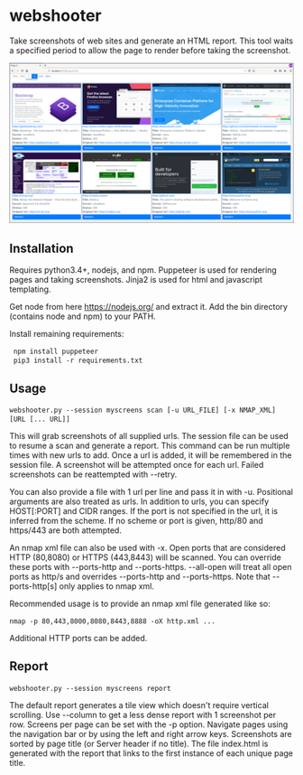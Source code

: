 # webshooter
Take screenshots of web sites and generate an HTML report. This tool waits a specified period to allow the page to render before taking the screenshot.

![Report](docs/screenshots/tiles-med.png)

## Installation
Requires python3.4+, nodejs, and npm. Puppeteer is used for rendering pages and taking screenshots. Jinja2 is used for html and javascript templating.

Get node from here https://nodejs.org/ and extract it. Add the bin directory (contains node and npm) to your PATH.

Install remaining requirements:
```
 npm install puppeteer
 pip3 install -r requirements.txt
```

## Usage
```
webshooter.py --session myscreens scan [-u URL_FILE] [-x NMAP_XML] [URL [... URL]]
```
This will grab screenshots of all supplied urls. The session file can be used to resume a scan and generate a report. This command can be run multiple times with new urls to add. Once a url is added, it will be remembered in the session file. A screenshot will be attempted once for each url. Failed screenshots can be reattempted with --retry.

You can also provide a file with 1 url per line and pass it in with -u. Positional arguments are also treated as urls. In addition to urls, you can specify HOST[:PORT] and CIDR ranges. If the port is not specified in the url, it is inferred from the scheme. If no scheme or port is given, http/80 and https/443 are both attempted.

An nmap xml file can also be used with -x. Open ports that are considered HTTP (80,8080) or HTTPS (443,8443) will be scanned. You can override these ports with --ports-http and --ports-https. --all-open will treat all open ports as http/s and overrides --ports-http and --ports-https. Note that --ports-http[s] only applies to nmap xml.

Recommended usage is to provide an nmap xml file generated like so:
```
nmap -p 80,443,8000,8080,8443,8888 -oX http.xml ...
```
Additional HTTP ports can be added.

## Report
```
webshooter.py --session myscreens report
```
The default report generates a tile view which doesn't require vertical scrolling. Use --column to get a less dense report with 1 screenshot per row. Screens per page can be set with the -p option. Navigate pages using the navigation bar or by using the left and right arrow keys. Screenshots are sorted by page title (or Server header if no title). The file index.html is generated with the report that links to the first instance of each unique page title.
